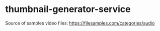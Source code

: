 # thumbnail-generator-service

Source of samples video files:
https://filesamples.com/categories/audio

